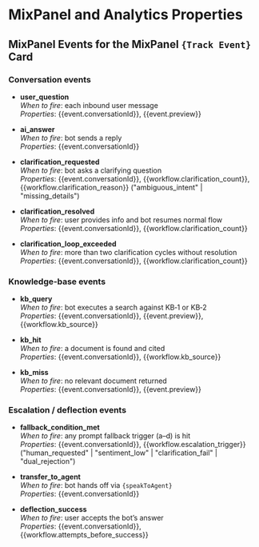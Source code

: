 # MixPanel and Analytics Properties

## MixPanel Events for the MixPanel `{Track Event}` Card

### Conversation events
- **user_question**  
  *When to fire*: each inbound user message  
  *Properties*: {{event.conversationId}}, {{event.preview}}

- **ai_answer**  
  *When to fire*: bot sends a reply  
  *Properties*: {{event.conversationId}}

- **clarification_requested**  
  *When to fire*: bot asks a clarifying question  
  *Properties*: {{event.conversationId}}, {{workflow.clarification_count}}, {{workflow.clarification_reason}} ("ambiguous_intent" | "missing_details")

- **clarification_resolved**  
  *When to fire*: user provides info and bot resumes normal flow  
  *Properties*: {{event.conversationId}}, {{workflow.clarification_count}}

- **clarification_loop_exceeded**  
  *When to fire*: more than two clarification cycles without resolution  
  *Properties*: {{event.conversationId}}, {{workflow.clarification_count}}


### Knowledge‑base events
- **kb_query**  
  *When to fire*: bot executes a search against KB‑1 or KB‑2  
  *Properties*: {{event.conversationId}}, {{event.preview}}, {{workflow.kb_source}}

- **kb_hit**  
  *When to fire*: a document is found and cited  
  *Properties*: {{event.conversationId}}, {{workflow.kb_source}}

- **kb_miss**  
  *When to fire*: no relevant document returned  
  *Properties*: {{event.conversationId}}, {{event.preview}}


### Escalation / deflection events
- **fallback_condition_met**  
  *When to fire*: any prompt fallback trigger (a–d) is hit  
  *Properties*: {{event.conversationId}}, {{workflow.escalation_trigger}} ("human_requested" | "sentiment_low" | "clarification_fail" | "dual_rejection")

- **transfer_to_agent**  
  *When to fire*: bot hands off via `{speakToAgent}`  
  *Properties*: {{event.conversationId}}

- **deflection_success**  
  *When to fire*: user accepts the bot’s answer  
  *Properties*: {{event.conversationId}}, {{workflow.attempts_before_success}}